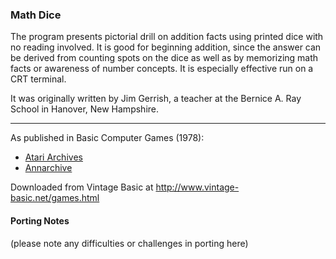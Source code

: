 ### Math Dice

The program presents pictorial drill on addition facts using printed dice with no reading involved. It is good for beginning addition, since the answer can be derived from counting spots on the dice as well as by memorizing math facts or awareness of number concepts. It is especially effective run on a CRT terminal.

It was originally written by Jim Gerrish, a teacher at the Bernice A. Ray School in Hanover, New Hampshire.

---

As published in Basic Computer Games (1978):
- [Atari Archives](https://www.atariarchives.org/basicgames/showpage.php?page=113)
- [Annarchive](https://annarchive.com/files/Basic_Computer_Games_Microcomputer_Edition.pdf#page=128)

Downloaded from Vintage Basic at
http://www.vintage-basic.net/games.html

#### Porting Notes

(please note any difficulties or challenges in porting here)
